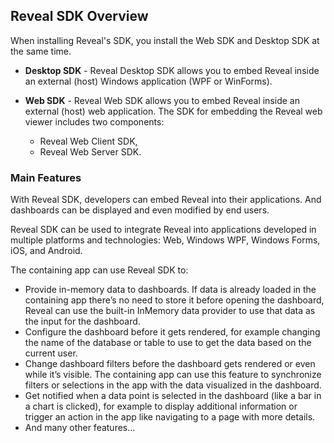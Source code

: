 ## Reveal SDK Overview

When installing Reveal's SDK, you install the Web SDK and Desktop SDK at the same time.

- **Desktop SDK** - Reveal Desktop SDK allows you to embed Reveal inside an external (host) Windows application (WPF or WinForms).

- **Web SDK** - Reveal Web SDK allows you to embed Reveal inside an external (host) web application.
The SDK for embedding the Reveal web viewer includes two components:
  * Reveal Web Client SDK,
  * Reveal Web Server SDK.

### Main Features
With Reveal SDK, developers can embed Reveal into their applications. And dashboards
can be displayed and even modified by end users.

Reveal SDK can be used to integrate Reveal into applications developed in multiple platforms
and technologies: Web, Windows WPF, Windows Forms, iOS, and Android.

The containing app can use Reveal SDK to:

- Provide in-memory data to dashboards. If data is already loaded in the containing app
there’s no need to store it before opening the dashboard, Reveal can use the built-in InMemory data provider to use that data as the input for the dashboard.
- Configure the dashboard before it gets rendered, for example changing the name of the
database or table to use to get the data based on the current user.
- Change dashboard filters before the dashboard gets rendered or even while it’s visible.
The containing app can use this feature to synchronize filters or selections in the app
with the data visualized in the dashboard.
- Get notified when a data point is selected in the dashboard (like a bar in a chart is
clicked), for example to display additional information or trigger an action in the app like
navigating to a page with more details.
- And many other features...
